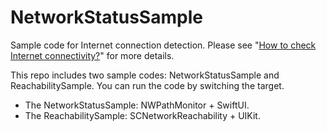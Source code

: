 # NetworkStatusSample
Sample code for Internet connection detection. Please see "[How to check Internet connectivity?](https://medium.com/@bingyukuo/how-to-check-internet-connectivity-64d99a1bd027)" for more details.

This repo includes two sample codes: NetworkStatusSample and ReachabilitySample. You can run the code by switching the target.
* The NetworkStatusSample: NWPathMonitor + SwiftUI. 
* The ReachabilitySample: SCNetworkReachability + UIKit. 
